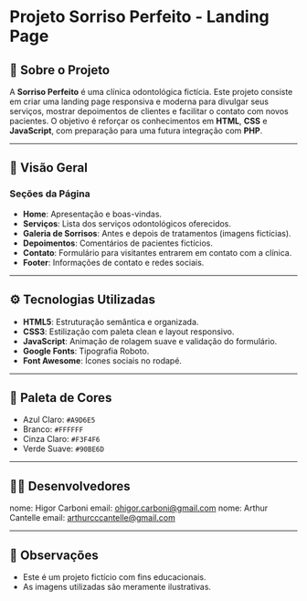 # Projeto Sorriso Perfeito - Landing Page

## 🦷 Sobre o Projeto

A **Sorriso Perfeito** é uma clínica odontológica fictícia. Este projeto consiste em criar uma landing page responsiva e moderna para divulgar seus serviços, mostrar depoimentos de clientes e facilitar o contato com novos pacientes. O objetivo é reforçar os conhecimentos em **HTML**, **CSS** e **JavaScript**, com preparação para uma futura integração com **PHP**.

---

## 🔎 Visão Geral

### Seções da Página

- **Home**: Apresentação e boas-vindas.
- **Serviços**: Lista dos serviços odontológicos oferecidos.
- **Galeria de Sorrisos**: Antes e depois de tratamentos (imagens fictícias).
- **Depoimentos**: Comentários de pacientes fictícios.
- **Contato**: Formulário para visitantes entrarem em contato com a clínica.
- **Footer**: Informações de contato e redes sociais.

---

## ⚙️ Tecnologias Utilizadas

- **HTML5**: Estruturação semântica e organizada.
- **CSS3**: Estilização com paleta clean e layout responsivo.
- **JavaScript**: Animação de rolagem suave e validação do formulário.
- **Google Fonts**: Tipografia Roboto.
- **Font Awesome**: Ícones sociais no rodapé.

---

## 🎨 Paleta de Cores

- Azul Claro: `#A9D6E5`
- Branco: `#FFFFFF`
- Cinza Claro: `#F3F4F6`
- Verde Suave: `#90BE6D`

---

## 👨‍💻 Desenvolvedores
nome: Higor Carboni
email: ohigor.carboni@gmail.com
nome: Arthur Cantelle
email: arthurcccantelle@gmail.com

---

## 📌 Observações

- Este é um projeto fictício com fins educacionais.
- As imagens utilizadas são meramente ilustrativas.
